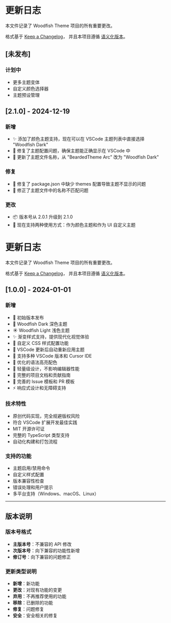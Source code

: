 # 更新日志

本文件记录了 Woodfish Theme 项目的所有重要更改。

格式基于 [Keep a Changelog](https://keepachangelog.com/zh-CN/1.0.0/)，
并且本项目遵循 [语义化版本](https://semver.org/lang/zh-CN/)。

## [未发布]

### 计划中
- 更多主题变体
- 自定义颜色选择器
- 主题预设管理

## [2.1.0] - 2024-12-19

### 新增
- ✨ 添加了颜色主题支持，现在可以在 VSCode 主题列表中直接选择 "Woodfish Dark"
- 🎨 修复了主题配置问题，确保主题能正确显示在 VSCode 中
- 📝 更新了主题文件名称，从 "BeardedTheme Arc" 改为 "Woodfish Dark"

### 修复
- 🐛 修复了 package.json 中缺少 themes 配置导致主题不显示的问题
- 🔧 修正了主题文件中的名称不匹配问题

### 更改
- 📦 版本号从 2.0.1 升级到 2.1.0
- 🔄 现在支持两种使用方式：作为颜色主题和作为 UI 自定义主题
# 更新日志

本文件记录了 Woodfish Theme 项目的所有重要更改。

格式基于 [Keep a Changelog](https://keepachangelog.com/zh-CN/1.0.0/)，
并且本项目遵循 [语义化版本](https://semver.org/lang/zh-CN/)。


## [1.0.0] - 2024-01-01

### 新增
- 🎨 初始版本发布
- 🌙 Woodfish Dark 深色主题
- ☀️ Woodfish Light 浅色主题
- ✨ 渐变样式支持，提供现代化视觉体验
- 🔧 自定义 CSS 样式配置功能
- 🔄 VSCode 更新后自动重新应用主题
- 📱 支持多种 VSCode 版本和 Cursor IDE
- 🎯 优化的语法高亮配色
- 🚀 轻量级设计，不影响编辑器性能
- 📝 完整的项目文档和贡献指南
- 🐛 完善的 Issue 模板和 PR 模板
- ⚡ 响应式设计和无障碍支持

### 技术特性
- 原创代码实现，完全规避版权风险
- 符合 VSCode 扩展开发最佳实践
- MIT 开源许可证
- 完整的 TypeScript 类型支持
- 自动化构建和打包流程

### 支持的功能
- 主题启用/禁用命令
- 自定义样式配置
- 版本兼容性检查
- 错误处理和用户提示
- 多平台支持（Windows、macOS、Linux）

---

## 版本说明

### 版本号格式
- **主版本号**：不兼容的 API 修改
- **次版本号**：向下兼容的功能性新增
- **修订号**：向下兼容的问题修正

### 更新类型说明
- **新增**：新功能
- **更改**：对现有功能的变更
- **弃用**：不再推荐使用的功能
- **移除**：已删除的功能
- **修复**：问题修复
- **安全**：安全相关的修复